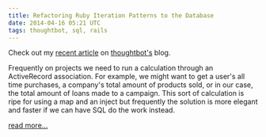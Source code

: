 ```yaml
---
title: Refactoring Ruby Iteration Patterns to the Database
date: 2014-04-16 05:21 UTC
tags: thoughtbot, sql, rails
---
```


Check out my [recent
article](http://robots.thoughtbot.com/refactoring-ruby-iteration-patterns-to-the-database)
on [thoughtbot's](http://thoughtbot.com/) blog.

Frequently on projects we need to run a calculation through an ActiveRecord
association. For example, we might want to get a user's all time purchases,
a company's total amount of products sold, or in our case, the total amount of
loans made to a campaign. This sort of calculation is ripe for using a map and
an inject but frequently the solution is more elegant and faster if we can have
SQL do the work instead.

[read
more...](http://robots.thoughtbot.com/refactoring-ruby-iteration-patterns-to-the-database)
